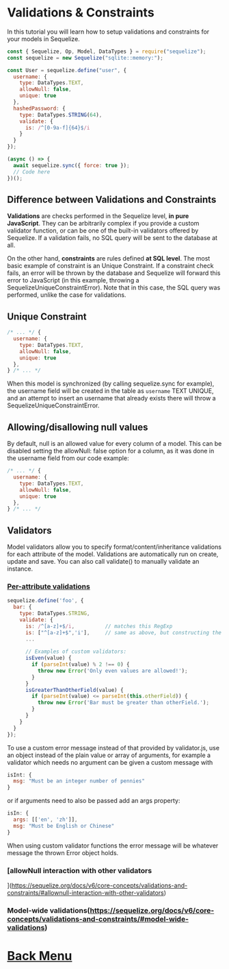 # Validations & Constraints

In this tutorial you will learn how to setup validations and constraints for your models in Sequelize.

```javascript
const { Sequelize, Op, Model, DataTypes } = require("sequelize");
const sequelize = new Sequelize("sqlite::memory:");

const User = sequelize.define("user", {
  username: {
    type: DataTypes.TEXT,
    allowNull: false,
    unique: true
  },
  hashedPassword: {
    type: DataTypes.STRING(64),
    validate: {
      is: /^[0-9a-f]{64}$/i
    }
  }
});

(async () => {
  await sequelize.sync({ force: true });
  // Code here
})();
```

## Difference between Validations and Constraints

**Validations** are checks performed in the Sequelize level, **in pure JavaScript**. They can be arbitrarily complex if you provide a custom validator function, or can be one of the built-in validators offered by Sequelize. If a validation fails, no SQL query will be sent to the database at all.

On the other hand, **constraints** are rules defined **at SQL level**. The most basic example of constraint is an Unique Constraint. If a constraint check fails, an error will be thrown by the database and Sequelize will forward this error to JavaScript (in this example, throwing a SequelizeUniqueConstraintError). Note that in this case, the SQL query was performed, unlike the case for validations.

## Unique Constraint
```javascript
/* ... */ {
  username: {
    type: DataTypes.TEXT,
    allowNull: false,
    unique: true
  },
} /* ... */
```

When this model is synchronized (by calling sequelize.sync for example), the username field will be created in the table as `username` TEXT UNIQUE, and an attempt to insert an username that already exists there will throw a SequelizeUniqueConstraintError.


## Allowing/disallowing null values

By default, null is an allowed value for every column of a model. This can be disabled setting the allowNull: false option for a column, as it was done in the username field from our code example:

```javascript
/* ... */ {
  username: {
    type: DataTypes.TEXT,
    allowNull: false,
    unique: true
  },
} /* ... */
```

## Validators
Model validators allow you to specify format/content/inheritance validations for each attribute of the model. Validations are automatically run on create, update and save. You can also call validate() to manually validate an instance.

### [Per-attribute validations](https://sequelize.org/docs/v6/core-concepts/validations-and-constraints/#per-attribute-validations)

```javascript
sequelize.define('foo', {
  bar: {
    type: DataTypes.STRING,
    validate: {
      is: /^[a-z]+$/i,          // matches this RegExp
      is: ["^[a-z]+$",'i'],     // same as above, but constructing the RegExp from a string
      ...
        
      // Examples of custom validators:
      isEven(value) {
        if (parseInt(value) % 2 !== 0) {
          throw new Error('Only even values are allowed!');
        }
      }
      isGreaterThanOtherField(value) {
        if (parseInt(value) <= parseInt(this.otherField)) {
          throw new Error('Bar must be greater than otherField.');
        }
      }
    }
  }
});
```

To use a custom error message instead of that provided by validator.js, use an object instead of the plain value or array of arguments, for example a validator which needs no argument can be given a custom message with
```javascript
isInt: {
  msg: "Must be an integer number of pennies"
}
```

or if arguments need to also be passed add an args property:
```javascript
isIn: {
  args: [['en', 'zh']],
  msg: "Must be English or Chinese"
}
```

When using custom validator functions the error message will be whatever message the thrown Error object holds.

### [allowNull interaction with other validators
](https://sequelize.org/docs/v6/core-concepts/validations-and-constraints/#allownull-interaction-with-other-validators)

### Model-wide validations(https://sequelize.org/docs/v6/core-concepts/validations-and-constraints/#model-wide-validations)



# [Back Menu](./README.md#Menu)